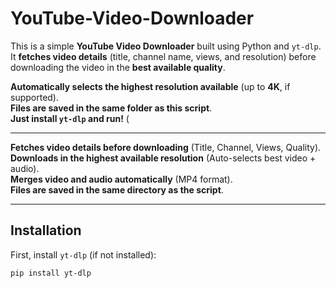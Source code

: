 # YouTube-Video-Downloader

This is a simple **YouTube Video Downloader** built using Python and `yt-dlp`.  
It **fetches video details** (title, channel name, views, and resolution) before downloading the video in the **best available quality**.  

 **Automatically selects the highest resolution available** (up to **4K**, if supported).  
 **Files are saved in the same folder as this script**.  
 **Just install `yt-dlp` and run!**  (

---

**Fetches video details before downloading** (Title, Channel, Views, Quality).  
**Downloads in the highest available resolution** (Auto-selects best video + audio).  
**Merges video and audio automatically** (MP4 format).  
**Files are saved in the same directory as the script**.  

---

## Installation

First, install `yt-dlp` (if not installed):  

```bash
pip install yt-dlp
